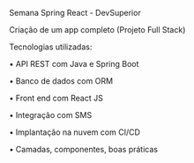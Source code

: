 Semana Spring React - DevSuperior

Criação de um app completo (Projeto Full Stack)

Tecnologias utilizadas:

• API REST com Java e Spring Boot

• Banco de dados com ORM

• Front end com React JS

• Integração com SMS

• Implantação na nuvem com CI/CD

• Camadas, componentes, boas práticas

